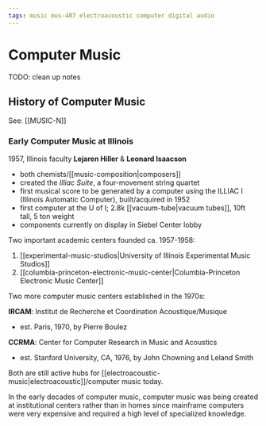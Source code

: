 ```yaml
---
tags: music mus-407 electroacoustic computer digital audio
---
```


# Computer Music

TODO: clean up notes

## History of Computer Music

See: [[MUSIC-N]]

### Early Computer Music at Illinois

1957, Illinois faculty **Lejaren Hiller** & **Leonard Isaacson**

- both chemists/[[music-composition|composers]]
- created the _Illiac Suite_, a four-movement string quartet
- first musical score to be generated by a computer using the ILLIAC I (Illinois Automatic Computer), built/acquired in 1952
- first computer at the U of I; 2.8k [[vacuum-tube|vacuum tubes]], 10ft tall, 5 ton weight
- components currently on display in Siebel Center lobby

Two important academic centers founded ca. 1957-1958:

1. [[experimental-music-studios|University of Illinois Experimental Music Studios]]
2. [[columbia-princeton-electronic-music-center|Columbia-Princeton Electronic Music Center]]

Two more computer music centers established in the 1970s:

**IRCAM**: Institut de Recherche et Coordination Acoustique/Musique

- est. Paris, 1970, by Pierre Boulez

**CCRMA**: Center for Computer Research in Music and Acoustics

- est. Stanford University, CA, 1976, by John Chowning and Leland Smith

Both are still active hubs for [[electroacoustic-music|electroacoustic]]/computer music today.

In the early decades of computer music, computer music was being created at institutional centers rather than in homes since mainframe computers were very expensive and required a high level of specialized knowledge.
